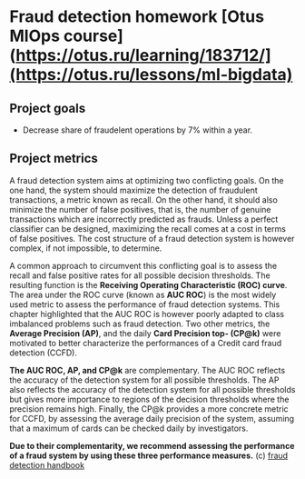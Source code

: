 # Fraud detection homework [Otus MlOps course](https://otus.ru/learning/183712/](https://otus.ru/lessons/ml-bigdata)
## Project goals
* Decrease share of fraudelent operations by 7% within a year.

## Project metrics
A fraud detection system aims at optimizing two conflicting goals. On the one hand, the system should maximize the detection of fraudulent transactions, a metric known as recall. On the other hand, it should also minimize the number of false positives, that is, the number of genuine transactions which are incorrectly predicted as frauds. Unless a perfect classifier can be designed, maximizing the recall comes at a cost in terms of false positives. The cost structure of a fraud detection system is however complex, if not impossible, to determine.

A common approach to circumvent this conflicting goal is to assess the recall and false positive rates for all possible decision thresholds. The resulting function is the **Receiving Operating Characteristic (ROC) curve**. The area under the ROC curve (known as **AUC ROC**) is the most widely used metric to assess the performance of fraud detection systems. This chapter highlighted that the AUC ROC is however poorly adapted to class imbalanced problems such as fraud detection. Two other metrics, the **Average Precision (AP)**, and the daily **Card Precision top- (CP@k)** were motivated to better characterize the performances of a Credit card fraud detection (CCFD).

**The AUC ROC, AP, and CP@k** are complementary. The AUC ROC reflects the accuracy of the detection system for all possible thresholds. The AP also reflects the accuracy of the detection system for all possible thresholds but gives more importance to regions of the decision thresholds where the precision remains high. Finally, the CP@k provides a more concrete metric for CCFD, by assessing the average daily precision of the system, assuming that a maximum of  cards can be checked daily by investigators.

**Due to their complementarity, we recommend assessing the performance of a fraud system by using these three performance measures.** (c) [fraud detection handbook](https://fraud-detection-handbook.github.io/fraud-detection-handbook/Chapter_4_PerformanceMetrics/Summary.html)

